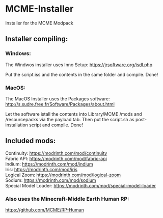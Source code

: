 # MCME-Installer
Installer for the MCME Modpack

## Installer compiling:

### Windows:
The Windwos installer uses Inno Setup:
https://jrsoftware.org/isdl.php

Put the script.iss and the contents in the same folder and compile. Done!


### MacOS:
The MacOS Installer uses the Packages software:
http://s.sudre.free.fr/Software/Packages/about.html

Let the software istall the contents into Library/MCME /mods and /resourcepacks via the payload tab. Then put the script.sh as post-installation script and compile. Done!

## Included mods:

Continuity: https://modrinth.com/mod/continuity \
Fabric API: https://modrinth.com/mod/fabric-api \
Indium: https://modrinth.com/mod/indium \
Iris: https://modrinth.com/mod/iris \
Logical Zoom: https://modrinth.com/mod/logical-zoom \
Sodium: https://modrinth.com/mod/sodium \
Special Model Loader: https://modrinth.com/mod/special-model-loader

### Also uses the Minecraft-Middle Earth Human RP: 
https://github.com/MCME/RP-Human
